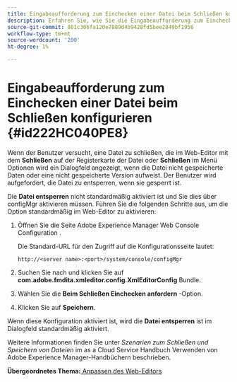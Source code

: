 ```yaml
---
title: Eingabeaufforderung zum Einchecken einer Datei beim Schließen konfigurieren
description: Erfahren Sie, wie Sie die Eingabeaufforderung zum Einchecken einer Datei beim Schließen konfigurieren
source-git-commit: 801c306fa120e7889d4b9428fd5bee2849bf1956
workflow-type: tm+mt
source-wordcount: '200'
ht-degree: 1%

---
```



# Eingabeaufforderung zum Einchecken einer Datei beim Schließen konfigurieren {#id222HC040PE8}

Wenn der Benutzer versucht, eine Datei zu schließen, die im Web-Editor mit dem **Schließen** auf der Registerkarte der Datei oder **Schließen** im Menü Optionen wird ein Dialogfeld angezeigt, wenn die Datei nicht gespeicherte Daten oder eine nicht gespeicherte Version aufweist. Der Benutzer wird aufgefordert, die Datei zu entsperren, wenn sie gesperrt ist.

Die **Datei entsperren** nicht standardmäßig aktiviert ist und Sie dies über configMgr aktivieren müssen. Führen Sie die folgenden Schritte aus, um die Option standardmäßig im Web-Editor zu aktivieren:

1. Öffnen Sie die Seite Adobe Experience Manager Web Console Configuration .

   Die Standard-URL für den Zugriff auf die Konfigurationsseite lautet:

   ```http
   http://<server name>:<port>/system/console/configMgr
   ```

1. Suchen Sie nach und klicken Sie auf **com.adobe.fmdita.xmleditor.config.XmlEditorConfig** Bundle.

1. Wählen Sie die **Beim Schließen Einchecken anfordern** -Option.

1. Klicken Sie auf **Speichern**.


Wenn diese Konfiguration aktiviert ist, wird die **Datei entsperren** ist im Dialogfeld standardmäßig aktiviert.

Weitere Informationen finden Sie unter *Szenarien zum Schließen und Speichern von Dateien* im as a Cloud Service Handbuch Verwenden von Adobe Experience Manager-Handbüchern beschrieben.

**Übergeordnetes Thema:**[ Anpassen des Web-Editors](conf-web-editor.md)


